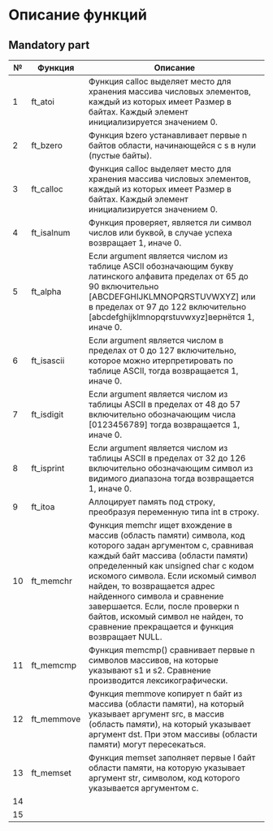 # Описание функций
## Mandatory part
|№|Функция|Описание|
|-|------------|---------------------------------------------------------------------------------------------------------|
|1|ft_atoi     |	Функция calloc выделяет место для хранения массива числовых элементов, каждый из которых имеет Размер в байтах. Каждый элемент инициализируется значением 0.|
|2|ft_bzero	   | Функция bzero устанавливает первые n байтов области, начинающейся с s в нули (пустые байты). |
|3|ft_calloc   | Функция calloc выделяет место для хранения массива числовых элементов, каждый из которых имеет Размер в байтах. Каждый элемент инициализируется значением 0.|
|4|ft_isalnum  | Функция проверяет, является ли символ числов или буквой, в случае успеха возвращает 1, иначе 0.|
|5|ft_alpha  |Если argument является числом из таблице ASCII обозначающим букву латинского алфавита пределах от 65 до 90 включительно [ABCDEFGHIJKLMNOPQRSTUVWXYZ] или в пределах от 97 до 122 включительно [abcdefghijklmnopqrstuvwxyz]вернётся 1, иначе 0.|
|6| ft_isascii | Если argument является числом в пределах от 0 до 127 включительно, которое можно итерпретировать по таблице ASCII, тогда возвращается 1, иначе 0.|
|7| ft_isdigit | Если argument является числом из таблицы ASCII в пределах от 48 до 57 включительно обозначающим числа [0123456789] тогда возвращается 1, иначе 0.|
|8| ft_isprint | Если argument является числом из таблицы ASCII в пределах от 32 до 126 включительно обозначающим символ из видимого диапазона тогда возвращается 1, иначе 0.|
|9| ft_itoa    | Аллоцирует память под строку, преобразуя переменную типа int в строку.|
|10| ft_memchr | Функция memchr ищет вхождение в массив (область памяти) символа, код которого задан аргументом c, сравнивая каждый байт массива (области памяти) определенный как unsigned char с кодом искомого символа. Если искомый символ найден, то возвращается адрес найденного символа и сравнение завершается. Если, после проверки n байтов, искомый символ не найден, то сравнение прекращается и функция возвращает NULL.|
|11| ft_memcmp | Функция memcmp() сравнивает первые n символов массивов, на которые указывают s1 и s2. Сравнение производится лексикографически.
|12| ft_memmove| Функция memmove копирует n байт из массива (области памяти), на который указывает аргумент src, в массив (область памяти), на который указывает аргумент dst. При этом массивы (области памяти) могут пересекаться.|
|13| ft_memset | Функция memset заполняет первые l байт области памяти, на которую указывает аргумент str, символом, код которого указывается аргументом c.|
|14|
|15|
